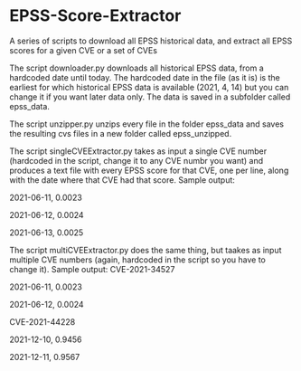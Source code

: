 # EPSS-Score-Extractor
A series of scripts to download all EPSS historical data, and extract all EPSS scores for a given CVE or a set of CVEs

The script downloader.py downloads all historical EPSS data, from a hardcoded date until today. The hardcoded date in the file (as it is) is the earliest for which historical EPSS data is available (2021, 4, 14) but you can change it if you want later data only. The data is saved in a subfolder called  epss_data.

The script unzipper.py unzips every file in the folder epss_data and saves the resulting cvs files in a new folder called epss_unzipped.

The script singleCVEExtractor.py takes as input a single CVE number (hardcoded in the script, change it to any CVE numbr you want) and produces a text file with every EPSS score for that CVE, one per line, along with the date where that CVE had that score. Sample output:

2021-06-11, 0.0023

2021-06-12, 0.0024

2021-06-13, 0.0025

The script multiCVEExtractor.py does the same thing, but taakes as input multiple CVE numbers  (again, hardcoded in the script so you have to change it). Sample output:
CVE-2021-34527

2021-06-11, 0.0023


2021-06-12, 0.0024


CVE-2021-44228

2021-12-10, 0.9456

2021-12-11, 0.9567
